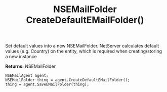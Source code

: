 ﻿---
uid: crmscript_ref_NSEMailAgent_CreateDefaultEMailFolder
title: NSEMailFolder CreateDefaultEMailFolder()
intellisense: NSEMailAgent.CreateDefaultEMailFolder
keywords: NSEMailAgent, CreateDefaultEMailFolder
so.topic: reference
---
	  
Set default values into a new NSEMailFolder.
NetServer calculates default values (e.g. Country) on the entity, which is required when creating/storing a new instance
	  
**Returns:** NSEMailFolder

```crmscript
NSEMailAgent agent;
NSEMailFolder thing = agent.CreateDefaultEMailFolder();
thing = agent.SaveEMailFolder(thing);
```

